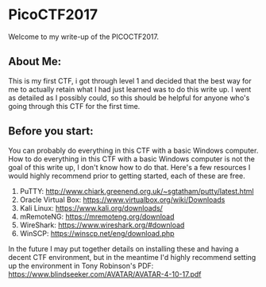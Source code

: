 # PicoCTF2017
Welcome to my write-up of the PICOCTF2017.

## About Me:
This is my first CTF, i got through level 1 and decided that the best way for me to actually retain what I had just learned was to do this write up. I went as detailed as I possibly could, so this should be helpful for anyone who's going through this CTF for the first time.

## Before you start:
You can probably do everything in this CTF with a basic Windows computer. How to do everything in this CTF with a basic Windows computer is not the goal of this write up, I don't know how to do that. Here's a few resources I would highly recommend prior to getting started, each of these are free.

1. PuTTY: http://www.chiark.greenend.org.uk/~sgtatham/putty/latest.html
2. Oracle Virtual Box: https://www.virtualbox.org/wiki/Downloads
3. Kali Linux: https://www.kali.org/downloads/
4. mRemoteNG: https://mremoteng.org/download
5. WireShark: https://www.wireshark.org/#download
6. WinSCP: https://winscp.net/eng/download.php

In the future I may put together details on installing these and having a decent CTF environment, but in the meantime I'd highly recommend setting up the environment in Tony Robinson's PDF: https://www.blindseeker.com/AVATAR/AVATAR-4-10-17.pdf 
